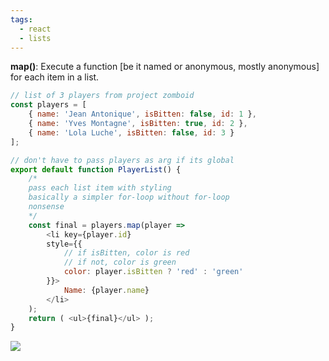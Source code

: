```yaml
---
tags:
  - react
  - lists
---
```

**map()**: Execute a function [be it named or anonymous, mostly anonymous] for each item in a list.

```js
// list of 3 players from project zomboid
const players = [
    { name: 'Jean Antonique', isBitten: false, id: 1 },
    { name: 'Yves Montagne', isBitten: true, id: 2 },
    { name: 'Lola Luche', isBitten: false, id: 3 }
];

// don't have to pass players as arg if its global
export default function PlayerList() {
    /*
    pass each list item with styling
    basically a simpler for-loop without for-loop
    nonsense
    */
    const final = players.map(player =>
        <li key={player.id}
        style={{
            // if isBitten, color is red
            // if not, color is green
            color: player.isBitten ? 'red' : 'green'
        }}>
            Name: {player.name}
        </li>
    );
    return ( <ul>{final}</ul> );
}
```
![](https://i.imgur.com/lJseZ6F.png)
